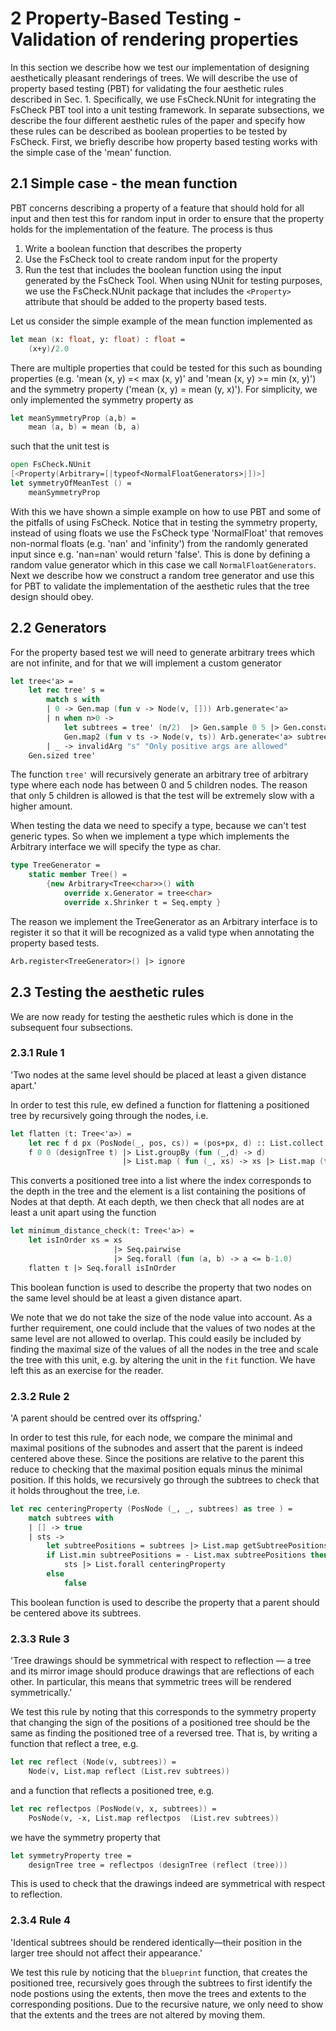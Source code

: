 
# 2   Property-Based Testing - Validation of rendering properties
In this section we describe how we test our implementation of designing aesthetically pleasant renderings of trees. We will describe the use of property based testing (PBT) for validating the four aesthetic rules described in Sec. 1. Specifically, we use FsCheck.NUnit for integrating the FsCheck PBT tool into a unit testing framework. In separate subsections, we describe the four different aesthetic rules of the paper and specify how these rules can be described as boolean properties to be tested by FsCheck. First, we briefly describe how property based testing works with the simple case of the 'mean' function.

## 2.1   Simple case - the mean function
PBT concerns describing a property of a feature that should hold for all input and then test this for random input in order to ensure that the property holds for the implementation of the feature. The process is thus

1. Write a boolean function that describes the property
2. Use the FsCheck tool to create random input for the property
3. Run the test that includes the boolean function using the input generated by the FsCheck Tool. When using NUnit for testing purposes, we use the FsCheck.NUnit package that includes the `<Property>` attribute that should be added to the property based tests.

Let us consider the simple example of the mean function implemented as
```fsharp
let mean (x: float, y: float) : float = 
    (x+y)/2.0
```
There are multiple properties that could be tested for this such as bounding properties (e.g. 'mean (x, y) =< max (x, y)' and 'mean (x, y) >= min (x, y)') and the symmetry property ('mean (x, y) = mean (y, x)'). For simplicity, we only implemented the symmetry property as
```fsharp
let meanSymmetryProp (a,b) =
	mean (a, b) = mean (b, a)
```
such that the unit test is 
```fsharp
open FsCheck.NUnit
[<Property(Arbitrary=[|typeof<NormalFloatGenerators>|])>]
let symmetryOfMeanTest () =
    meanSymmetryProp
```
With this we have shown a simple example on how to use PBT and some of the pitfalls of using FsCheck. Notice that in testing the symmetry property, instead of using floats we use the FsCheck type 'NormalFloat' that removes non-normal floats (e.g. 'nan' and 'infinity') from the randomly generated input since e.g. 'nan=nan' would return 'false'. This is done by defining a random value generator which in this case we call `NormalFloatGenerators`. Next we describe how we construct a random tree generator and use this for PBT to validate the implementation of the aesthetic rules that the tree design should obey.

## 2.2   Generators

For the property based test we will need to generate arbitrary trees which are not infinite, and for that we will implement a custom generator 

```fsharp
let tree<'a> =
    let rec tree' s =
        match s with
        | 0 -> Gen.map (fun v -> Node(v, [])) Arb.generate<'a>
        | n when n>0 ->
            let subtrees = tree' (n/2)  |> Gen.sample 0 5 |> Gen.constant 
            Gen.map2 (fun v ts -> Node(v, ts)) Arb.generate<'a> subtrees 
        | _ -> invalidArg "s" "Only positive args are allowed"
    Gen.sized tree'
```

The function `tree'` will recursively generate an arbitrary tree of arbitrary type where each node has between 0 and 5 children nodes. The reason that only 5 children is allowed is that the test will be extremely slow with a higher amount.

When testing the data we need to specify a type, because we can't test generic types. So when we implement a type which implements the Arbitrary interface we will specify the type as char.

```fsharp
type TreeGenerator =
    static member Tree() =
        {new Arbitrary<Tree<char>>() with
            override x.Generator = tree<char>
            override x.Shrinker t = Seq.empty }
```

The reason we implement the TreeGenerator as an Arbitrary interface is to register it so that it will be recognized as a valid type when annotating the property based tests.

```fsharp
Arb.register<TreeGenerator>() |> ignore
```


## 2.3   Testing the aesthetic rules
We are now ready for testing the aesthetic rules which is done in the subsequent four subsections. 

### 2.3.1   Rule 1
'Two nodes at the same level should be placed at least a given distance apart.'

In order to test this rule, ew defined a function for flattening a positioned tree by recursively going through the nodes, i.e.

```fsharp
let flatten (t: Tree<'a>) = 
    let rec f d px (PosNode(_, pos, cs)) = (pos+px, d) :: List.collect (f (d+1) (pos+px)) cs 
    f 0 0 (designTree t) |> List.groupBy (fun (_,d) -> d)
                         |> List.map ( fun (_, xs) -> xs |> List.map (fun x -> fst x) )
```
This converts a positioned tree into a list where the index corresponds to the depth in the tree and the element is a list containing the positions of Nodes at that depth. At each depth, we then check that all nodes are at least a unit apart using the function
```fsharp
let minimum_distance_check(t: Tree<'a>) = 
    let isInOrder xs = xs
                       |> Seq.pairwise 
                       |> Seq.forall (fun (a, b) -> a <= b-1.0)
    flatten t |> Seq.forall isInOrder
```
This boolean function is used to describe the property that two nodes on the same level should be at least a given distance apart. 

We note that we do not take the size of the node value into account. As a further requirement, one could include that the values of two nodes at the same level are not allowed to overlap. This could easily be included by finding the maximal size of the values of all the nodes in the tree and scale the tree with this unit, e.g. by altering the unit in the `fit` function. We have left this as an exercise for the reader.


### 2.3.2   Rule 2
'A parent should be centred over its offspring.'

In order to test this rule, for each node, we compare the minimal and maximal positions of the subnodes and assert that the parent is indeed centered above these. Since the positions are relative to the parent this reduce to checking that the maximal position equals minus the minimal position. If this holds, we recursively go through the subtrees to check that it holds throughout the tree, i.e.

```fsharp
let rec centeringProperty (PosNode (_, _, subtrees) as tree ) =
    match subtrees with
    | [] -> true
    | sts ->
        let subtreePositions = subtrees |> List.map getSubtreePositions
        if List.min subtreePositions = - List.max subtreePositions then
            sts |> List.forall centeringProperty
        else
            false
```

This boolean function is used to describe the property that a parent should be centered above its subtrees.

### 2.3.3   Rule 3
'Tree drawings should be symmetrical with respect to reflection — a tree and
its mirror image should produce drawings that are reflections of each other. In
particular, this means that symmetric trees will be rendered symmetrically.'

We test this rule by noting that this corresponds to the symmetry property that changing the sign of the positions of a positioned tree should be the same as finding the positioned tree of a reversed tree. That is, by writing a function that reflect a tree, e.g.

```fsharp
let rec reflect (Node(v, subtrees)) =
    Node(v, List.map reflect (List.rev subtrees))
```
and a function that reflects a positioned tree, e.g.

```fsharp
let rec reflectpos (PosNode(v, x, subtrees)) =
    PosNode(v, -x, List.map reflectpos  (List.rev subtrees))
```
we have the symmetry property that

```fsharp
let symmetryProperty tree =
    designTree tree = reflectpos (designTree (reflect (tree)))
```
This is used to check that the drawings indeed are symmetrical with respect to reflection. 



### 2.3.4   Rule 4
'Identical subtrees should be rendered identically—their position in the larger
tree should not affect their appearance.'

We test this rule by noticing that the `blueprint` function, that creates the positioned tree, recursively goes through the subtrees to first identify the node postions using the extents, then move the trees and extents to the corresponding positions. Due to the recursive nature, we only need to show that the extents and the trees are not altered by moving them.

